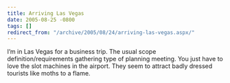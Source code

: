```yaml
---
title: Arriving Las Vegas
date: 2005-08-25 -0800
tags: []
redirect_from: "/archive/2005/08/24/arriving-las-vegas.aspx/"
---
```


I’m in Las Vegas for a business trip. The usual scope
definition/requirements gathering type of planning meeting. You just
have to love the slot machines in the airport. They seem to attract
badly dressed tourists like moths to a flame.


